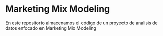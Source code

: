 # Marketing Mix Modeling
En este repositorio almacenamos el código de un proyecto de analisis de datos enfocado en Marketing Mix Modeling
